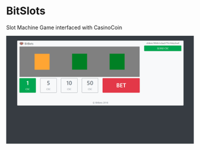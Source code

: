 # BitSlots
Slot Machine Game interfaced with CasinoCoin

![Game Preview](https://raw.githubusercontent.com/JoshuaCaputo/BitSlots/master/preview.PNG)
